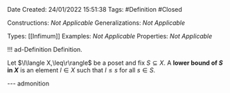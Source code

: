 <br />
<br />

Date Created: 24/01/2022 15:51:38
Tags: #Definition #Closed 

Constructions: _Not Applicable_
Generalizations: _Not Applicable_

Types: [[Infimum]]
Examples: _Not Applicable_ 
Properties: _Not Applicable_

!!! ad-Definition Definition.

Let $\l\langle X,\leq\r\rangle$ be a poset and fix $S\subseteq X$. A **lower bound of $S$ in $X$** is an element $l\in X$ such that $l\leq s$ for all $s\in S$. 

--- admonition
